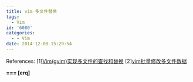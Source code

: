 ```yaml
---
title: vim 多文件替换
tags:
  - Vim
id: '6080'
categories:
  - - Vim
date: 2014-12-08 15:29:54
---
```



<!-- more -->
References:
\[1\][Vim(gvim)实现多文件的查找和替换](http://www.vimer.cn/2009/10/vimgvim%E5%AE%9E%E7%8E%B0%E5%A4%9A%E6%96%87%E4%BB%B6%E7%9A%84%E6%9F%A5%E6%89%BE%E5%92%8C%E6%9B%BF%E6%8D%A2.html)
\[2\][vim批量修改多文件数据](http://iyuan.iteye.com/blog/1683286)

**\===
\[erq\]**